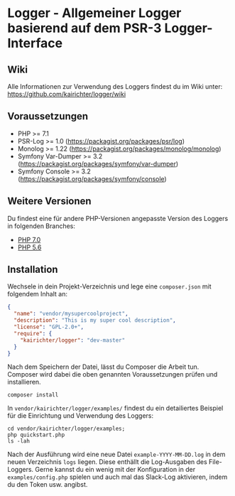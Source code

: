# Logger - Allgemeiner Logger basierend auf dem PSR-3 Logger-Interface

## Wiki

Alle Informationen zur Verwendung des Loggers findest du im Wiki unter: https://github.com/kairichter/logger/wiki

## Voraussetzungen

* PHP >= 7.1
* PSR-Log >= 1.0 (https://packagist.org/packages/psr/log)
* Monolog >= 1.22 (https://packagist.org/packages/monolog/monolog)
* Symfony Var-Dumper >= 3.2 (https://packagist.org/packages/symfony/var-dumper)
* Symfony Console >= 3.2 (https://packagist.org/packages/symfony/console)

## Weitere Versionen

Du findest eine für andere PHP-Versionen angepasste Version des Loggers in folgenden Branches:

* [PHP 7.0](https://github.com/kairichter/logger/tree/7.0)
* [PHP 5.6](https://github.com/kairichter/logger/tree/5.6)

## Installation

Wechsele in dein Projekt-Verzeichnis und lege eine `composer.json` mit folgendem Inhalt an:
```json
{
  "name": "vendor/mysupercoolproject",
  "description": "This is my super cool description",
  "license": "GPL-2.0+",
  "require": {
    "kairichter/logger": "dev-master"
  }
}
```

Nach dem Speichern der Datei, lässt du Composer die Arbeit tun. Composer wird dabei die oben genannten Voraussetzungen prüfen und installieren.

```
composer install
```

In `vendor/kairichter/logger/examples/` findest du ein detailiertes Beispiel für die Einrichtung und Verwendung des Loggers:

```
cd vendor/kairichter/logger/examples;
php quickstart.php
ls -lah
```

Nach der Ausführung wird eine neue Datei `example-YYYY-MM-DD.log` in dem neuen Verzeichnis `logs` liegen. Diese enthällt die Log-Ausgaben des File-Loggers. Gerne kannst du ein wenig mit der Konfiguration in der `examples/config.php` spielen und auch mal das Slack-Log aktivieren, indem du den Token usw. angibst. 

